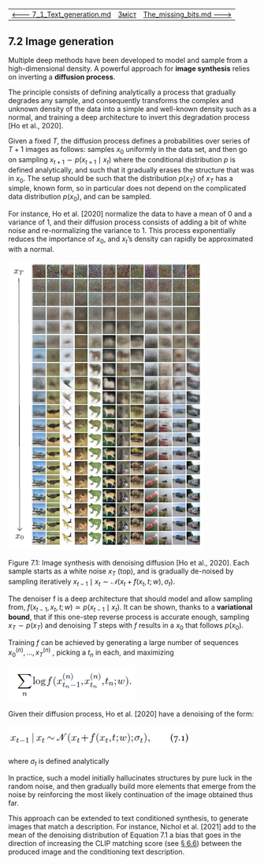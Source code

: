 |                                                         |                    |                                                   |
| ------------------------------------------------------- | ------------------ | ------------------------------------------------- |
| [<---   7_1_Text_generation.md](7_1_Text_generation.md) | [Зміст](README.md) | [The_missing_bits.md   --->](The_missing_bits.md) |

## 7.2    Image generation

Multiple deep methods have been developed to model and sample from a high-dimensional density. A powerful approach for **image synthesis** relies on inverting a **diffusion process**. 

The principle consists of defining analytically a process that gradually degrades any sample, and consequently transforms the complex and unknown density of the data into a simple and well-known density such as a normal, and training a deep architecture to invert this degradation process [Ho et al., 2020].

Given a fixed $T$, the diffusion process defines a probabilities over series of $T+1$ images as follows: samples $x_0$ uniformly in the data set, and then go on sampling $x_{t+1} ∼p(x_{t+1} \mid  x_t)$ where the conditional distribution $p$ is defined analytically, and such that it gradually erases the structure that was in $x_0$. The setup should be such that the distribution $p(x_T)$ of $x_T$ has a simple, known form, so in particular does not depend on the complicated data distribution $p(x_0)$, and can be sampled.

For instance, Ho et al. [2020] normalize the data to have a mean of 0 and a variance of 1, and their diffusion process consists of adding a bit of white noise and re-normalizing the variance to 1. This process exponentially reduces the importance of $x_0$, and $x_t$’s density can rapidly be approximated with a normal.

![image-20230618175617869](media1/image-20230618175617869.png)

Figure 7.1: Image synthesis with denoising diffusion [Ho et al., 2020]. Each sample starts as a white noise
$x_T$ (top), and is gradually de-noised by sampling iteratively $x_{t−1} \mid x_t ∼𝒩 (x_t+f(x_t,t;w),σ_t)$.

The denoiser f is a deep architecture that should model and allow sampling from, $f(x_{t−1},x_t,t;w)≃p(x_{t−1} \mid  x_t)$. It can be shown, thanks to a **variational bound**, that if this one-step reverse process is accurate enough, sampling $x_T ∼p(x_T)$ and denoising $T$ steps with $f$ results in a $x_0$ that follows $p(x_0)$.

Training $f$ can be achieved by generating a large number of sequences $x^{(n)}_0 ,...,x^{(n)}_T$ , picking a $t_n$ in each, and maximizing

![image-20230618175942346](media1/image-20230618175942346.png)

Given their diffusion process, Ho et al. [2020] have a denoising of the form:

![image-20230618180147883](media1/image-20230618180147883.png)

where $σ_t$ is defined analytically 

In practice, such a model initially hallucinates structures by pure luck in the random noise, and then gradually build more elements that emerge from the noise by reinforcing the most likely continuation of the image obtained thus far.

This approach can be extended to text conditioned synthesis, to generate images that match a description. For instance, Nichol et al. [2021] add to the mean of the denoising distribution of Equation 7.1 a bias that goes in the direction of increasing the CLIP matching score (see [§ 6.6](6_6_Text_image_representations.md)) between the produced image and the conditioning text description.



